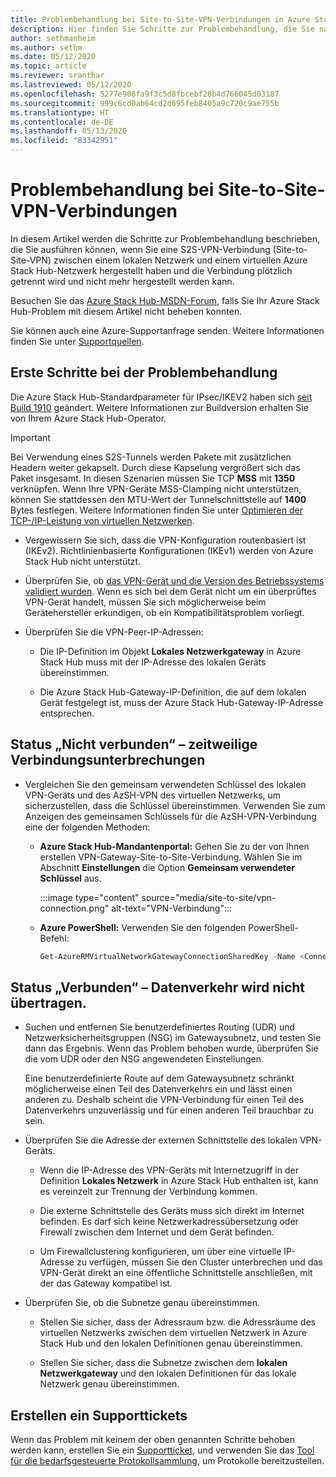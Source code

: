 ```yaml
---
title: Problembehandlung bei Site-to-Site-VPN-Verbindungen in Azure Stack Hub
description: Hier finden Sie Schritte zur Problembehandlung, die Sie nach dem Konfigurieren einer Site-to-Site-VPN-Verbindung zwischen einem lokalen Netzwerk und einem virtuellen Azure Stack Hub-Netzwerk ausführen können.
author: sethmanheim
ms.author: sethm
ms.date: 05/12/2020
ms.topic: article
ms.reviewer: sranthar
ms.lastreviewed: 05/12/2020
ms.openlocfilehash: 5277e908fa9f3c5d8fbcebf28b4d766045d03187
ms.sourcegitcommit: 999c6cd0ab64cd2d695feb8405a9c720c9ae755b
ms.translationtype: HT
ms.contentlocale: de-DE
ms.lasthandoff: 05/13/2020
ms.locfileid: "83342951"
---
```

# <a name="troubleshoot-site-to-site-vpn-connections"></a>Problembehandlung bei Site-to-Site-VPN-Verbindungen

In diesem Artikel werden die Schritte zur Problembehandlung beschrieben, die Sie ausführen können, wenn Sie eine S2S-VPN-Verbindung (Site-to-Site-VPN) zwischen einem lokalen Netzwerk und einem virtuellen Azure Stack Hub-Netzwerk hergestellt haben und die Verbindung plötzlich getrennt wird und nicht mehr hergestellt werden kann.

Besuchen Sie das [Azure Stack Hub-MSDN-Forum](https://social.msdn.microsoft.com/Forums/azure/home?forum=azurestack), falls Sie Ihr Azure Stack Hub-Problem mit diesem Artikel nicht beheben konnten.

Sie können auch eine Azure-Supportanfrage senden. Weitere Informationen finden Sie unter [Supportquellen](../operator/azure-stack-manage-basics.md#where-to-get-support).

## <a name="initial-troubleshooting-steps"></a>Erste Schritte bei der Problembehandlung

Die Azure Stack Hub-Standardparameter für IPsec/IKEV2 haben sich [seit Build 1910](../user/azure-stack-vpn-gateway-settings.md#ike-phase-1-main-mode-parameters) geändert. Weitere Informationen zur Buildversion erhalten Sie von Ihrem Azure Stack Hub-Operator.

> [!IMPORTANT]
> Bei Verwendung eines S2S-Tunnels werden Pakete mit zusätzlichen Headern weiter gekapselt. Durch diese Kapselung vergrößert sich das Paket insgesamt. In diesen Szenarien müssen Sie TCP **MSS** mit **1350** verknüpfen. Wenn Ihre VPN-Geräte MSS-Clamping nicht unterstützen, können Sie stattdessen den MTU-Wert der Tunnelschnittstelle auf **1400** Bytes festlegen. Weitere Informationen finden Sie unter [Optimieren der TCP-/IP-Leistung von virtuellen Netzwerken](/azure/virtual-network/virtual-network-tcpip-performance-tuning).

- Vergewissern Sie sich, dass die VPN-Konfiguration routenbasiert ist (IKEv2). Richtlinienbasierte Konfigurationen (IKEv1) werden von Azure Stack Hub nicht unterstützt.

- Überprüfen Sie, ob [das VPN-Gerät und die Version des Betriebssystems validiert wurden](/azure/vpn-gateway/vpn-gateway-about-vpn-devices#devicetable). Wenn es sich bei dem Gerät nicht um ein überprüftes VPN-Gerät handelt, müssen Sie sich möglicherweise beim Gerätehersteller erkundigen, ob ein Kompatibilitätsproblem vorliegt.

- Überprüfen Sie die VPN-Peer-IP-Adressen:

  - Die IP-Definition im Objekt **Lokales Netzwerkgateway** in Azure Stack Hub muss mit der IP-Adresse des lokalen Geräts übereinstimmen.

  - Die Azure Stack Hub-Gateway-IP-Definition, die auf dem lokalen Gerät festgelegt ist, muss der Azure Stack Hub-Gateway-IP-Adresse entsprechen.

## <a name="status-not-connected---intermittent-disconnects"></a>Status „Nicht verbunden“ – zeitweilige Verbindungsunterbrechungen

- Vergleichen Sie den gemeinsam verwendeten Schlüssel des lokalen VPN-Geräts und des AzSH-VPN des virtuellen Netzwerks, um sicherzustellen, dass die Schlüssel übereinstimmen. Verwenden Sie zum Anzeigen des gemeinsamen Schlüssels für die AzSH-VPN-Verbindung eine der folgenden Methoden:

  - **Azure Stack Hub-Mandantenportal:** Gehen Sie zu der von Ihnen erstellen VPN-Gateway-Site-to-Site-Verbindung. Wählen Sie im Abschnitt **Einstellungen** die Option **Gemeinsam verwendeter Schlüssel** aus.

      :::image type="content" source="media/site-to-site/vpn-connection.png" alt-text="VPN-Verbindung":::

  - **Azure PowerShell:** Verwenden Sie den folgenden PowerShell-Befehl:

      ```powershell
      Get-AzureRMVirtualNetworkGatewayConnectionSharedKey -Name <Connection name> -ResourceGroupName <Resource group>
      ```

## <a name="status-connected--traffic-not-flowing"></a>Status „Verbunden“ – Datenverkehr wird nicht übertragen.

- Suchen und entfernen Sie benutzerdefiniertes Routing (UDR) und Netzwerksicherheitsgruppen (NSG) im Gatewaysubnetz, und testen Sie dann das Ergebnis. Wenn das Problem behoben wurde, überprüfen Sie die vom UDR oder den NSG angewendeten Einstellungen.

   Eine benutzerdefinierte Route auf dem Gatewaysubnetz schränkt möglicherweise einen Teil des Datenverkehrs ein und lässt einen anderen zu. Deshalb scheint die VPN-Verbindung für einen Teil des Datenverkehrs unzuverlässig und für einen anderen Teil brauchbar zu sein.

- Überprüfen Sie die Adresse der externen Schnittstelle des lokalen VPN-Geräts. 

  - Wenn die IP-Adresse des VPN-Geräts mit Internetzugriff in der Definition **Lokales Netzwerk** in Azure Stack Hub enthalten ist, kann es vereinzelt zur Trennung der Verbindung kommen.

  - Die externe Schnittstelle des Geräts muss sich direkt im Internet befinden. Es darf sich keine Netzwerkadressübersetzung oder Firewall zwischen dem Internet und dem Gerät befinden.

  - Um Firewallclustering konfigurieren, um über eine virtuelle IP-Adresse zu verfügen, müssen Sie den Cluster unterbrechen und das VPN-Gerät direkt an eine öffentliche Schnittstelle anschließen, mit der das Gateway kompatibel ist.

- Überprüfen Sie, ob die Subnetze genau übereinstimmen.

  - Stellen Sie sicher, dass der Adressraum bzw. die Adressräume des virtuellen Netzwerks zwischen dem virtuellen Netzwerk in Azure Stack Hub und den lokalen Definitionen genau übereinstimmen.

  - Stellen Sie sicher, dass die Subnetze zwischen dem **lokalen Netzwerkgateway** und den lokalen Definitionen für das lokale Netzwerk genau übereinstimmen.

## <a name="create-a-support-ticket"></a>Erstellen ein Supporttickets

Wenn das Problem mit keinem der oben genannten Schritte behoben werden kann, erstellen Sie ein [Supportticket](../operator/azure-stack-manage-basics.md#where-to-get-support), und verwenden Sie das [Tool für die bedarfsgesteuerte Protokollsammlung](../operator/azure-stack-configure-on-demand-diagnostic-log-collection.md), um Protokolle bereitzustellen.
